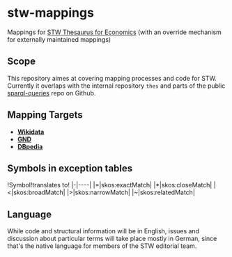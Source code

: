 # stw-mappings
Mappings for [STW Thesaurus for Economics](http://zbw.eu/stw) (with an override mechanism for externally maintained mappings)

## Scope

This repository aimes at covering mapping processes and code for STW. Currently it overlaps with the internal repository ``thes`` and parts of the public [sparql-queries](https://github.com/zbw/sparql-queries) repo on Github.

## Mapping Targets

- __[Wikidata](var/wikidata)__
- __[GND](var/gnd)__
- __[DBpedia](var/dbpedia)__

## Symbols in exception tables

!Symbol!translates to!
|-|----|
|=|skos:exactMatch|
|\*|skos:closeMatch|
|<|skos:broadMatch|
|>|skos:narrowMatch|
|~|skos:relatedMatch|


## Language

While code and structural information will be in English, issues and discussion about particular terms will take place mostly in German, since that's the native language for members of the STW editorial team.

